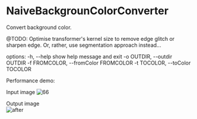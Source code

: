 # NaiveBackgrounColorConverter

Convert background color. 

@TODO: Optimise transformer's kernel size to remove edge glitch or sharpen edge. Or, rather, use segmentation approach instead... 

options:
  -h, --help            show help message and exit
  -o OUTDIR, --outdir OUTDIR
  -f FROMCOLOR, --fromColor FROMCOLOR
  -t TOCOLOR, --toColor TOCOLOR

Performance demo:

  Input image
  ![66](https://github.com/Pengkun-ZHU/NaiveBackgrounColorConverter/assets/56779575/62bbf5cd-0974-472f-8b0d-15ce7e14915c)


  Output image                   
  ![after](https://github.com/Pengkun-ZHU/NaiveBackgrounColorConverter/assets/56779575/91ca4e2c-214b-4c76-bfda-1d8c0f0f282f)
